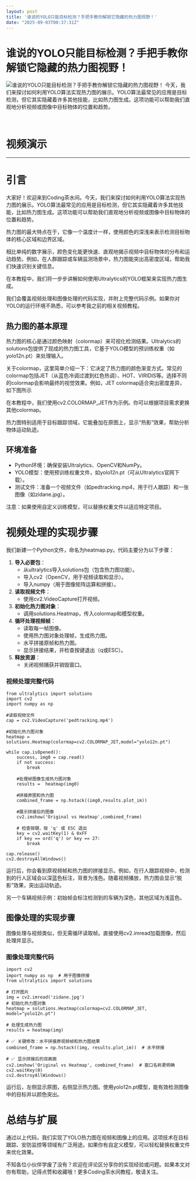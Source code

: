 ```yaml
---
layout: post
title: '谁说的YOLO只能目标检测？手把手教你解锁它隐藏的热力图视野！'
date: "2025-09-03T00:37:31Z"
---
```

谁说的YOLO只能目标检测？手把手教你解锁它隐藏的热力图视野！
===============================

![谁说的YOLO只能目标检测？手把手教你解锁它隐藏的热力图视野！](https://img2024.cnblogs.com/blog/3687401/202509/3687401-20250902191137992-1335252101.png) 今天，我们来探讨如何利用YOLO算法实现热力图的展示。YOLO算法最常见的应用是目标检测，但它其实隐藏着许多其他技能，比如热力图生成。这项功能可以帮助我们直观地分析视频或图像中目标物体的位置和趋势。

​

视频演示
====

* * *

引言
==

大家好！欢迎来到Coding茶水间。今天，我们来探讨如何利用YOLO算法实现热力图的展示。YOLO算法最常见的应用是目标检测，但它其实隐藏着许多其他技能，比如热力图生成。这项功能可以帮助我们直观地分析视频或图像中目标物体的位置和趋势。

热力图的最大特点在于，它像一个温度计一样，使用颜色的深浅来表示检测目标物体的核心区域和边界区域。

相比单纯的数字展示，颜色变化能更快速、直观地揭示视频中目标物体的分布和运动趋势。例如，在人群跟踪或车辆监测场景中，热力图能突出高密度区域，帮助我们快速识别关键信息。

在本教程中，我们将一步步讲解如何使用Ultralytics的YOLO框架来实现热力图生成。

我们会覆盖视频处理和图像处理的代码实现，并附上完整代码示例。如果你对YOLO的运行环境不熟悉，可以参考我之前的相关视频教程。

热力图的基本原理
--------

热力图的核心是通过颜色映射（colormap）来可视化检测结果。Ultralytics的solutions包提供了现成的热力图工具，它基于YOLO模型的预训练权重（如yolo12n.pt）来处理输入。

关于colormap，这里简单介绍一下：它决定了热力图的颜色渐变方式。常见的colormap包括JET（从蓝色冷调过渡到红色热调）、HOT、VIRIDIS等。选择不同的colormap会影响最终的视觉效果。例如，JET colormap适合突出密度差异，如下图所示

在本教程中，我们使用cv2.COLORMAP\_JET作为示例。你可以根据项目需求更换其他colormap。

热力图特别适用于目标跟踪领域，它能叠加在原图上，显示“热影”效果，帮助分析物体运动轨迹。

环境准备
----

*   Python环境：确保安装Ultralytics、OpenCV和NumPy。
*   YOLO模型：使用预训练权重文件，如yolo12n.pt（可从Ultralytics官网下载）。
*   测试文件：准备一个视频文件（如pedtracking.mp4，用于行人跟踪）和一张图像（如zidane.jpg）。

注意：如果使用自定义训练模型，可以替换权重文件以适应特定项目。

视频处理的实现步骤
=========

我们新建一个Python文件，命名为heatmap.py。代码主要分为以下步骤：

1.  **导入必要包**：
    *   从ultralytics导入solutions包（包含热力图功能）。
    *   导入cv2（OpenCV，用于视频读取和显示）。
    *   导入numpy（用于图像矩阵运算和拼接）。
2.  **读取视频文件**：
    *   使用cv2.VideoCapture打开视频。
3.  **初始化热力图对象**：
    *   调用solutions.Heatmap，传入colormap和模型权重。
4.  **循环处理视频帧**：
    *   读取每一帧图像。
    *   使用热力图对象处理帧，生成热力图。
    *   水平拼接原帧和热力图。
    *   显示拼接结果，并检查按键退出（q或ESC）。
5.  **释放资源**：
    *   关闭视频捕获并销毁窗口。

### 视频处理完整代码

    from ultralytics import solutions
    import cv2
    import numpy as np
    
    #读取视频文件
    cap = cv2.VideoCapture('pedtracking.mp4')
    
    #初始化热力图对象
    heatmap = solutions.Heatmap(colormap=cv2.COLORMAP_JET,model="yolo12n.pt")
    
    while cap.isOpened():
        success, img0 = cap.read()
        if not success:
            break
    
        #处理帧图像生成热力图对象
        results =  heatmap(img0)
    
        #拼接原图和热力图
        combined_frame = np.hstack((img0,results.plot_im))
    
        #展示拼接后的图像
        cv2.imshow('Original vs Heatmap',combined_frame)
    
        # 检查按键，按 'q' 或 ESC 退出
        key = cv2.waitKey(1) & 0xFF
        if key == ord('q') or key == 27:
            break
    
    cap.release()
    cv2.destroyAllWindows()

运行后，你会看到原视频帧和热力图的拼接显示。例如，在行人跟踪视频中，检测到的行人区域会以深蓝色标注，背景为浅色。随着视频播放，热力图会显示“脱影”效果，突出运动轨迹。

另一个车辆视频示例：初始帧会标注检测到的车辆为深色，其他区域为浅蓝色。

图像处理的实现步骤
---------

图像处理与视频类似，但无需循环读取帧。直接使用cv2.imread加载图像，然后处理并显示。

### 图像处理完整代码

    import cv2
    import numpy as np  # 用于图像拼接
    from ultralytics import solutions
    
    # 打开图片
    img = cv2.imread('zidane.jpg')
    # 初始化热力图对象
    heatmap = solutions.Heatmap(colormap=cv2.COLORMAP_JET, model="yolo12n.pt")
    
    # 处理生成热力图
    results = heatmap(img)
    
    # ✅ 关键修改：水平拼接原视频帧和热力图结果
    combined_frame = np.hstack((img, results.plot_im))  # 水平拼接
    
    # ✅ 显示拼接后的双画面
    cv2.imshow('Original vs Heatmap', combined_frame)  # 窗口名称更明确
    cv2.waitKey(0)
    cv2.destroyAllWindows()

运行后，左侧显示原图，右侧显示热力图。使用yolo12n.pt模型，能有效检测图像中的目标并以颜色突出。

总结与扩展
=====

通过以上代码，我们实现了YOLO热力图在视频和图像上的应用。这项技术在目标跟踪、安防监控等领域有广泛用途。如果你有自定义模型，可以轻松替换权重文件来优化效果。

不知各位小伙伴学废了没有？欢迎在评论区分享你的实现经验或问题。如果本文对你有帮助，记得点赞和收藏哦！更多Coding茶水间教程，敬请关注。

​